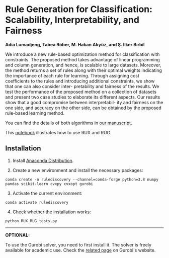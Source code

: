 # Rule Generation for Classification: Scalability, Interpretability, and Fairness

**Adia Lumadjeng, Tabea Röber, M. Hakan Akyüz, and Ş. Ilker Birbil**


We introduce a new rule-based optimization method for classification with constraints. The proposed method
takes advantage of linear programming and column generation, and hence, is scalable to large datasets. Moreover, the
method returns a set of rules along with their optimal weights indicating the importance of each rule for learning. Through
assigning cost coefficients to the rules and introducing additional constraints, we show that one can also consider inter-
pretability and fairness of the results. We test the performance of the proposed method on a collection of datasets and
present two case studies to elaborate its different aspects. Our results show that a good compromise between interpretabil-
ity and fairness on the one side, and accuracy on the other side, can be obtained by the proposed rule-based learning
method.

You can find the details of both algorithms in [our manuscript](https://arxiv.org/abs/2104.10751).

This [notebook](RuleDiscovery.ipynb) illustrates how to use RUX and RUG.

## Installation

 1. Install [Anaconda Distribution](https://www.anaconda.com/products/individual).

 2. Create a new environment and install the necessary packages:

 `conda create -n rulediscovery --channel=conda-forge python=3.8 numpy pandas scikit-learn cvxpy cvxopt gurobi`

 3. Activate the current environment:

 `conda activate rulediscovery`

 4. Check whether the installation works:

 `python RUX_RUG_tests.py`

---

**OPTIONAL:**

To use the Gurobi solver, you need to first install
it. The solver is freely available for academic use. Check the
[related
page](https://www.gurobi.com/academia/academic-program-and-licenses/)
on Gurobi's website.
